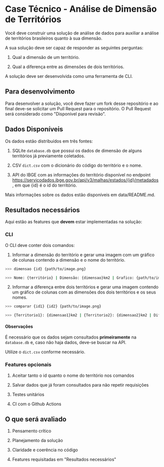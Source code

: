 # Case Técnico - Análise de Dimensão de Territórios

Você deve construir uma solução de análise de dados para auxiliar a análise de territórios brasileiros quanto à sua dimensão.

A sua solução deve ser capaz de responder as seguintes perguntas:

1. Qual a dimensão de um território.

2. Qual a diferença entre as dimensões de dois territórios.

A solução deve ser desenvolvida como uma ferramenta de CLI.

## Para desenvolvimento

Para desenvolver a solução, você deve fazer um fork desse repositório e ao final deve-se solicitar um Pull Request para o repositório. O Pull Request será considerado como "Disponível para revisão".

## Dados Disponíveis

Os dados estão distribuídos em três fontes:

1. SQLite `database.db` que possui os dados de dimensão de alguns territórios já previamente coletados.

2. CSV `dict.csv` com o dicionário do código do território e o nome.

3. API do IBGE com as informações do território disponível no endpoint https://servicodados.ibge.gov.br/api/v3/malhas/estados/{id}/metadados, em que {id} é o id do território.

Mais informações sobre os dados estão disponíveis em data/README.md.

## Resultados necessários

Aqui estão as features que **devem** estar implementadas na solução:

### CLI

O CLI deve conter dois comandos:

1. Informar a dimensão do território e gerar uma imagem com um gráfico de colunas contendo a dimensão e o nome do território.

```bash
>>> dimensao {id} {path/to/image.png}
```

```bash
>>> Nome: {território} | Dimensão: {dimensao}km2 | Grafico: {path/to/image.png}
```

2. Informar a diferença entre dois territórios e gerar uma imagem contendo um gráfico de colunas com as dimensões dos dois territórios e os seus nomes.

```bash
>>> comparar {id1} {id2} {path/to/image.png}
```

```bash
>>> {Territorio1}: {dimensao1}km2 | {Territorio2}: {dimensao2}km2 | Diferença: {diferenca}km2 | Grafico: {path/to/image.png}
```

#### Observações

É necessário que os dados sejam consultados **primeiramente** na `database.db` e, caso não haja dados, deve-se buscar na API.

Utilize o `dict.csv` conforme necessário.

### Features opcionais

1. Aceitar tanto o id quanto o nome do território nos comandos

2. Salvar dados que já foram consultados para não repetir requisições

3. Testes unitários

4. CI com o Github Actions

## O que será avaliado

1. Pensamento crítico

2. Planejamento da solução

3. Claridade e coerência no código

4. Features requisitadas em "Resultados necessários"

